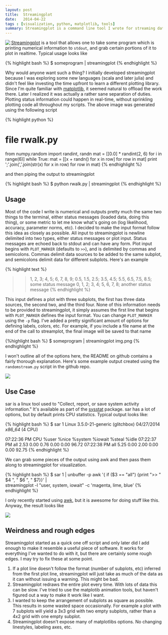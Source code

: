 ```yaml
---
layout: post
title:  Streamingplot
date:   2014-04-22
tags : [visualization, python, matplotlib, tools]
summary: Streamingplot is a command line tool I wrote for streaming data visualization.
---
```


<img align="left" src="{{ site.baseurl }}/assets/streamingplot/rand.gif" />

[Streamingplot](https://github.com/thomlake/streamingplot) is a tool that allows one to take some program which is printing
numerical information to `stdout`, and grab certain portions of it to plot in realtime.
Typical usage looks like

{% highlight bash %}
$ someprogram | streamingplot
{% endhighlight %}

Why would anyone want such a thing? 
I initially developed streamingplot because I was exploring some new languages (scala and later julia) and didn't feel like investing the time upfront to learn a different plotting library. 
Since I'm quite familiar with <a href="http://matplotlib.org/">matplotlib</a>, it seemed natural to offload the work there.
Later I realized it was actually a rather sane separation of duties.
Plotting status information could happen in real-time, without sprinkling plotting code all throughout my scripts.
The above image was generated using the following script

{% highlight python %}
# file rwalk.py
from numpy.random import randint, randn
mat = [[0.0] * randint(2, 6) for i in range(6)]
while True:
    mat = [[x + randn() for x in row] for row in mat]
    print ';'.join(','.join(str(x) for x in row) for row in mat)
{% endhighlight %}

and then piping the output to streamingplot

{% highlight bash %}
$ python rwalk.py | streamingplot
{% endhighlight %}

## Usage
Most of the code I write is numerical and outputs pretty much the same two things to the terminal, either status messages (loaded data, doing this thing), or some metric to let me know what's going on (log likelihood, accuracy, parameter norms, etc).
I decided to make the input format follow this idea as closely as possible. 
All input to streamingplot is newline delimited into two types, either status messages or plot input. Status messages are echoed back to stdout and can have any form.
Plot input begins with `PLOT_MARKER` (defaults to `>>`), and is delimited by commas and semicolons. 
Commas delimit data sources to be added to the same subplot, and semicolons delimit data for different subplots. 
Here's an example

{% highlight text %}
>> 1, 2, 3; 4, 5; 6, 7, 8, 9;
>> 0.5, 1.5, 2.5; 3.5, 4.5; 5.5, 6.5, 7.5, 8.5;
some status message
>> 0, 1, 2; 3, 4; 5, 6, 7, 8; 
another status message
{% endhighlight %}

This input defines a plot with three subplots, the first has three data sources, 
the second two, and the third four. None of this information needs to be provided to streamingplot, 
it simply assumes the first line that begins with `PLOT_MARKER` defines the input format. 
You can change `PLOT_MARKER` using the `-p` flag. I've added a pretty significant amount 
of options for defining labels, colors, etc. For example, if you include a file name at 
the end of the call to streamplot, the final image will be saved to that name

{%highlight bash %}
$ someprogram | streamingplot img.png
{% endhighlight %}

I won't outline all of the options here, the README on github contains a 
fairly thorough explanation. Here's some example output created using the 
`randomstream.py` script in the github repo.

<img class="img-center" src="{{ site.baseurl }}/assets/streamingplot/demo.gif" />

## Use Case
sar is a linux tool used to "Collect, report, or save system activity information." 
It's available as part of the 
[sysstat](http://sebastien.godard.pagesperso-orange.fr) package. 
sar has a lot of options, but by default prints CPU statistics. 
Typical output looks like:

{% highlight bash %}
$ sar 1
Linux 3.5.0-21-generic (glitchbox)  04/27/2014  _x86_64_ (4 CPU)

07:22:36 PM  CPU  %user  %nice  %system  %iowait  %steal  %idle
07:22:37 PM  all   2.53   0.00   0.76     0.00     0.00    96.72
07:22:38 PM  all   5.25   0.00   2.00     0.00     0.00    92.75
{% endhighlight %}

We can grab some pieces of the output using awk and then pass 
them along to streamingplot for visualization.

{% highlight bash %}
$ sar 1 | unbuffer -p awk '{ if ($3 == "all") {print ">> " $4 ", " $6 ", " $7}}' | \
  streamingplot -l "user, system, iowait" -c 'magenta, lime, blue'
{% endhighlight %}

I only recently started using [awk](http://en.wikipedia.org/wiki/AWK), 
but it is awesome for doing stuff like this. Anyway, the result looks like

<img class="img-center" src="{{ site.baseurl }}/assets/streamingplot/sarsmall.gif" />

## Weirdness and rough edges
Streamingplot started as a quick one off script and only later did 
I add enough to make it resemble a useful piece of software. 
It works for everything I've wanted to do with it, but there are certainly some rough edges. 
I may try to fix these at some point.

 1. If a plot line doesn't follow the format (number of subplots, etc) 
    inferred from the first plot line, streamingplot will just take as much 
    of the data as it can without issuing a warning. This might be bad.
 2. Streamingplot redraws the entire plot every time. With lots of data this can be slow. 
    I've tried to use the matplotib animation tools, but haven't figured out a way to make
    it work like I want.
 3. I wanted to keep the arrangement of subplots as square as possible. 
    This results in some wasted space occasionally. For example a plot with 7
    subplots will yield a 3x3 grid with two empty subplots, rather than a 4x2
    grid with one empty subplot.
 4. Streamingplot doesn't expose many of matplotlibs options. 
    No changing linestyles, labeling axes, etc.